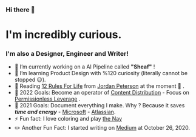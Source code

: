 ### Hi there 👋

# I'm incredibly curious.

### I'm also a Designer, Engineer and Writer!

- 🔭 I’m currently working on a AI Pipeline called **"Sheaf"** !
- 🌱 I’m learning Product Design with %120 curiosity (literally cannot be stopped 😉).
- :closed_book: Reading [12 Rules For Life](https://www.amazon.com/12-Rules-Life-Antidote-Chaos/dp/0345816021) from [Jordan Peterson](https://www.youtube.com/channel/UCL_f53ZEJxp8TtlOkHwMV9Q) at the moment :eyes: .
- 🌠 2022 Goals: Become an operator of [Content Distribution](https://www.garyvaynerchuk.com/the-garyvee-content-strategy-how-to-grow-and-distribute-your-brands-social-media-content/) - Focus on [Permissionless Leverage](https://uploads-ssl.webflow.com/5f4c1c4bc17267761b21d253/5fb4419bfc914f793f1717bf_6-leverage-o-matic.png) . 
- 🥅 2021 Goals: Document everything I make. Why ? Because it saves ***time and energy*** - [Microsoft](https://www.microsoft.com/en-us/microsoft-365/business-insights-ideas/resources/why-process-documentation-is-crucial-to-your-business) - [Atlassian](https://www.atlassian.com/work-management/documentation/importance-of-documentation).
- ⚡ Fun fact: I love coloring and play [the Nay](http://www.instrumentsoftheworld.com/instrument/129-Nay.html)
- ✏️ Another Fun Fact: I started writing on [Medium](https://sezaiburakkantarci.medium.com/) at October 26, 2020.

<br />


